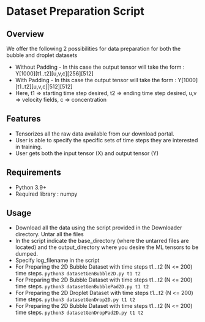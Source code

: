 # Dataset Preparation Script

## Overview
We offer the following 2 possibilities for data preparation for both the bubble and droplet datasets
- Without Padding - In this case the output tensor will take the form : Y[1000][t1..t2][u,v,c][256][512]
- With Padding - In this case the output tensor will take the form : Y[1000][t1..t2][u,v,c][512][512]
- Here, t1 => starting time step desired, t2 => ending time step desired, u,v => velocity fields, c => concentration


## Features

- Tensorizes all the raw data available from our download portal.
- User is able to specify the specific sets of time steps they are interested in training.
- User gets both the input tensor (X) and output tensor (Y)

## Requirements

- Python 3.9+
- Required library : numpy

## Usage
- Download all the data using the script provided in the Downloader directory. Untar all the files
- In the script indicate the base\_directory (where the untarred files are located) and the output\_directory where you desire the ML tensors to be dumped.
- Specify log\_filename in the script
- For Preparing the 2D Bubble Dataset with time steps t1...t2 (N <= 200) time steps. ```python3 datasetGenBubble2D.py t1 t2```
- For Preparing the 2D Bubble Dataset with time steps t1...t2 (N <= 200) time steps. ```python3 datasetGenBubblePad2D.py t1 t2```
- For Preparing the 2D Droplet Dataset with time steps t1...t2 (N <= 200) time steps. ```python3 datasetGenDrop2D.py t1 t2```
- For Preparing the 2D Bubble Dataset with time steps t1...t2 (N <= 200) time steps. ```python3 datasetGenDropPad2D.py t1 t2```

